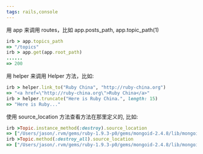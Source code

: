 ```yaml
---
tags: rails,console
---
```


用 app 来调用 routes，比如 app.posts_path, app.topic_path(1)

```ruby
irb > app.topics_path
=> "/topics"
irb > app.get(app.root_path)
......
=> 200
```

用 helper 来调用 Helper 方法，比如:

```ruby
irb > helper.link_to("Ruby China", "http://ruby-china.org")
=> "<a href=\"http://ruby-china.org\">Ruby China</a>"
irb > helper.truncate("Here is Ruby China.", length: 15)
=> "Here is Ruby..."
```

使用 source_location 方法查看方法在那里定义的, 比如:

```ruby
irb >Topic.instance_method(:destroy).source_location
=> ["/Users/jason/.rvm/gems/ruby-1.9.3-p0/gems/mongoid-2.4.8/lib/mongoid/persistence.rb", 30]
irb >Topic.method(:destroy_all).source_location
=> ["/Users/jason/.rvm/gems/ruby-1.9.3-p0/gems/mongoid-2.4.8/lib/mongoid/persistence.rb", 239]
```
